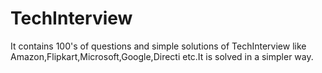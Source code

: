 # TechInterview
It contains 100's of questions and simple solutions of TechInterview like Amazon,Flipkart,Microsoft,Google,Directi etc.It is solved in a simpler way.
